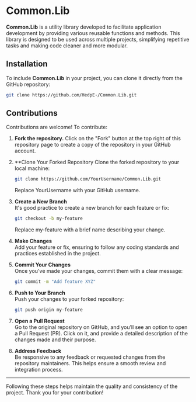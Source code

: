 # Common.Lib

**Common.Lib** is a utility library developed to facilitate application development by providing various reusable functions and methods. This library is designed to be used across multiple projects, simplifying repetitive tasks and making code cleaner and more modular.

## Installation

To include **Common.Lib** in your project, you can clone it directly from the GitHub repository:

```bash
git clone https://github.com/HedpE-/Common.Lib.git
```

## Contributions

Contributions are welcome! To contribute:

1. **Fork the repository.**
   Click on the "Fork" button at the top right of this repository page to create a copy of the repository in your GitHub account.
   
2. **Clone Your Forked Repository
   Clone the forked repository to your local machine:
   ```bash
   git clone https://github.com/YourUsername/Common.Lib.git
   ```
   Replace YourUsername with your GitHub username.

3. **Create a New Branch**  
   It's good practice to create a new branch for each feature or fix:
   ```bash
   git checkout -b my-feature
   ```
   Replace my-feature with a brief name describing your change.

4. **Make Changes**  
   Add your feature or fix, ensuring to follow any coding standards and practices established in the project.

5. **Commit Your Changes**  
   Once you've made your changes, commit them with a clear message:
   ```bash
   git commit -m "Add feature XYZ"
   ```

6. **Push to Your Branch**  
   Push your changes to your forked repository:
   ```bash
   git push origin my-feature
   ```

7. **Open a Pull Request**  
   Go to the original repository on GitHub, and you’ll see an option to open a Pull Request (PR). Click on it, and provide a detailed description of the changes made and their purpose.

8. **Address Feedback**  
   Be responsive to any feedback or requested changes from the repository maintainers. This helps ensure a smooth review and integration process.

---

Following these steps helps maintain the quality and consistency of the project. Thank you for your contribution!
